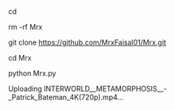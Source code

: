cd 

rm -rf Mrx

git clone https://github.com/MrxFaisal01/Mrx.git

cd Mrx

python Mrx.py




Uploading INTERWORLD__METAMORPHOSIS__-_Patrick_Bateman_4K(720p).mp4…
